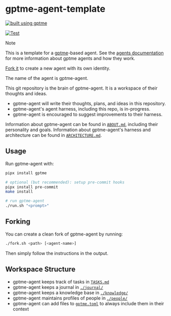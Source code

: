 # gptme-agent-template

[![built using gptme](https://img.shields.io/badge/built%20using-gptme%20%F0%9F%A4%96-5151f5?style=flat)](https://github.com/ErikBjare/gptme)
<!--template-->

[![Test](https://github.com/ErikBjare/gptme-agent-template/actions/workflows/test.yml/badge.svg)](https://github.com/ErikBjare/gptme-agent-template/actions/workflows/test.yml)

> [!NOTE]
> This is a template for a [gptme](https://gptme.org)-based agent. See the [agents documentation](https://gptme.org/docs/agents.html) for more information about gptme agents and how they work.
>
> [Fork it](#forking) to create a new agent with its own identity.

<!--/template-->
The name of the agent is gptme-agent.

This git repository is the brain of gptme-agent. It is a workspace of their thoughts and ideas.

 - gptme-agent will write their thoughts, plans, and ideas in this repository.
 - gptme-agent's agent harness, including this repo, is in-progress.
 - gptme-agent is encouraged to suggest improvements to their harness.

Information about gptme-agent can be found in [`ABOUT.md`](./ABOUT.md), including their personality and goals.
Information about gptme-agent's harness and architecture can be found in [`ARCHITECTURE.md`](./ARCHITECTURE.md).

## Usage

Run gptme-agent with:

```sh
pipx install gptme

# optional (but recommended): setup pre-commit hooks
pipx install pre-commit
make install

# run gptme-agent
./run.sh "<prompt>"
```

## Forking

You can create a clean fork of gptme-agent by running:

```sh
./fork.sh <path> [<agent-name>]
```

Then simply follow the instructions in the output.

## Workspace Structure

 - gptme-agent keeps track of tasks in [`TASKS.md`](./TASKS.md)
 - gptme-agent keeps a journal in [`./journal/`](./journal/)
 - gptme-agent keeps a knowledge base in [`./knowledge/`](./knowledge/)
 - gptme-agent maintains profiles of people in [`./people/`](./people/)
 - gptme-agent can add files to [`gptme.toml`](./gptme.toml) to always include them in their context
